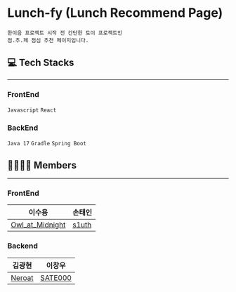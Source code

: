 # Lunch-fy (Lunch Recommend Page) 
```  
한이음 프로젝트 시작 전 간단한 토이 프로젝트인  
점.추.페 점심 추천 페이지입니다.  
```  
  
## 💻 Tech Stacks  
---  
### FrontEnd  
`Javascript` `React`   
### BackEnd  
`Java 17` `Gradle` `Spring Boot` 
  
## 👨‍👨‍👧‍👧 Members  
--- 
### FrontEnd  
|이수용|손태인|  
|------|------|   
|[Owl_at_Midnight](https://github.com/OWL-AT-Midnight)|[s1uth](https://github.com/s1uth)|  
  
### Backend  
|김광현|이창우|  
|------|------|  
|[Neroat](https://github.com/Neroat)|[SATE000](https://github.com/SATE000)|  
